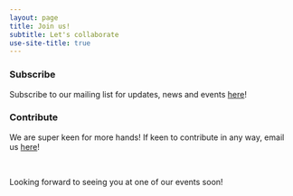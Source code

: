 ```yaml
---
layout: page
title: Join us!
subtitle: Let's collaborate
use-site-title: true
---
```


### Subscribe

Subscribe to our mailing list for updates, news and events [here](https://mailman.stanford.edu/mailman/listinfo/reproducible-science)!


### Contribute

We are super keen for more hands! If keen to contribute in any way, email us [here](mailto:sstelios@stanford.edu)!

<br>

 Looking forward to seeing you at one of our events soon!
